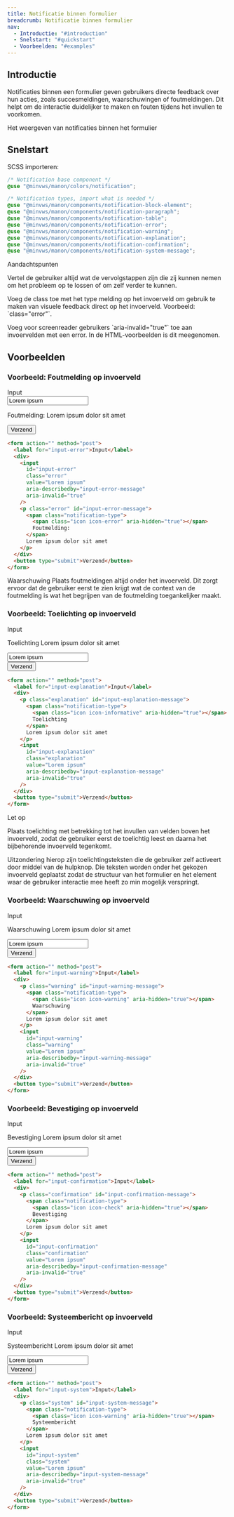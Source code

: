 ```yaml
---
title: Notificatie binnen formulier
breadcrumb: Notificatie binnen formulier
nav:
  - Introductie: "#introduction"
  - Snelstart: "#quickstart"
  - Voorbeelden: "#examples"
---
```


<h2 id="introduction">Introductie</h2>

Notificaties binnen een formulier geven gebruikers directe feedback over hun acties, zoals succesmeldingen, waarschuwingen of foutmeldingen. Dit helpt om de interactie duidelijker te maken en fouten tijdens het invullen te voorkomen.

Het weergeven van notificaties binnen het formulier

<h2 id="quickstart">Snelstart</h2>

SCSS importeren:

```scss
/* Notification base component */
@use "@minvws/manon/colors/notification";

/* Notification types, import what is needed */
@use "@minvws/manon/components/notification-block-element";
@use "@minvws/manon/components/notification-paragraph";
@use "@minvws/manon/components/notification-table";
@use "@minvws/manon/components/notification-error";
@use "@minvws/manon/components/notification-warning";
@use "@minvws/manon/components/notification-explanation";
@use "@minvws/manon/components/notification-confirmation";
@use "@minvws/manon/components/notification-system-message";
```

<div class="explanation">
  <span class="notification-type">
    <span class="icon icon-informative" aria-hidden="true"></span>
    Aandachtspunten
  </span>
    <p>
      Vertel de gebruiker altijd wat de vervolgstappen zijn die zij kunnen
      nemen om het probleem op te lossen of om zelf verder te kunnen.
    </p>
    <p>
      Voeg de class toe met het type melding op het invoerveld om gebruik te
      maken van visuele feedback direct op het invoerveld. Voorbeeld:
      `class="error"`.
    </p>
    <p>
      Voeg voor screenreader gebruikers `aria-invalid="true"` toe aan
      invoervelden met een error. In de HTML-voorbeelden is dit meegenomen.
    </p>
</div>

<h2 id="examples">Voorbeelden</h2>

### Voorbeeld: Foutmelding op invoerveld

<form action="" method="post">
  <label for="input-error">Input</label>
  <div>
    <input
      id="input-error"
      class="error"
      value="Lorem ipsum"
      aria-describedby="input-error-message"
      aria-invalid="true"
    />
    <p class="error" id="input-error-message">
      <span class="notification-type">
        <span class="icon icon-error" aria-hidden="true"></span>
        Foutmelding:
      </span>
      Lorem ipsum dolor sit amet
    </p>
  </div>
  <button type="submit">Verzend</button>
</form>

```html
<form action="" method="post">
  <label for="input-error">Input</label>
  <div>
    <input
      id="input-error"
      class="error"
      value="Lorem ipsum"
      aria-describedby="input-error-message"
      aria-invalid="true"
    />
    <p class="error" id="input-error-message">
      <span class="notification-type">
        <span class="icon icon-error" aria-hidden="true"></span>
        Foutmelding:
      </span>
      Lorem ipsum dolor sit amet
    </p>
  </div>
  <button type="submit">Verzend</button>
</form>
```

<p class="warning">
  <span class="notification-type">
    <span class="icon icon-warning" aria-hidden="true"></span>
    Waarschuwing
  </span>
  Plaats foutmeldingen altijd onder het invoerveld. Dit zorgt ervoor dat de
  gebruiker eerst te zien krijgt wat de context van de foutmelding is wat het
  begrijpen van de foutmelding toegankelijker maakt.
</p>

### Voorbeeld: Toelichting op invoerveld

<form action="" method="post">
  <label for="input-explanation">Input</label>
  <div>
    <p class="explanation" id="input-explanation-message">
      <span class="notification-type">
        <span class="icon icon-informative" aria-hidden="true"></span>
        Toelichting
      </span>
      Lorem ipsum dolor sit amet
    </p>
    <input
      id="input-explanation"
      class="explanation"
      value="Lorem ipsum"
      aria-describedby="input-explanation-message"
      aria-invalid="true"
    />
  </div>
  <button type="submit">Verzend</button>
</form>

```html
<form action="" method="post">
  <label for="input-explanation">Input</label>
  <div>
    <p class="explanation" id="input-explanation-message">
      <span class="notification-type">
        <span class="icon icon-informative" aria-hidden="true"></span>
        Toelichting
      </span>
      Lorem ipsum dolor sit amet
    </p>
    <input
      id="input-explanation"
      class="explanation"
      value="Lorem ipsum"
      aria-describedby="input-explanation-message"
      aria-invalid="true"
    />
  </div>
  <button type="submit">Verzend</button>
</form>
```

<div class="warning">
  <span class="notification-type">
    <span class="icon icon-warning" aria-hidden="true"></span>
    Let op
  </span>
  <p>Plaats toelichting met betrekking tot het invullen van
  velden boven het invoerveld, zodat de gebruiker eerst de toelichtig leest en
  daarna het bijbehorende invoerveld tegenkomt.</p>

  <p>Uitzondering hierop zijn toelichtingsteksten die de gebruiker zelf
  activeert door middel van de hulpknop. Die teksten worden onder het gekozen
  invoerveld geplaatst zodat de structuur van het formulier en het element
  waar de gebruiker interactie mee heeft zo min mogelijk verspringt.</p>
</div>

### Voorbeeld: Waarschuwing op invoerveld

<form action="" method="post">
  <label for="input-warning">Input</label>
  <div>
    <p class="warning" id="input-warning-message">
      <span class="notification-type">
        <span class="icon icon-warning" aria-hidden="true"></span>
        Waarschuwing
      </span>
      Lorem ipsum dolor sit amet
    </p>
    <input
      id="input-warning"
      class="warning"
      value="Lorem ipsum"
      aria-describedby="input-warning-message"
      aria-invalid="true"
    />
  </div>
  <button type="submit">Verzend</button>
</form>

```html
<form action="" method="post">
  <label for="input-warning">Input</label>
  <div>
    <p class="warning" id="input-warning-message">
      <span class="notification-type">
        <span class="icon icon-warning" aria-hidden="true"></span>
        Waarschuwing
      </span>
      Lorem ipsum dolor sit amet
    </p>
    <input
      id="input-warning"
      class="warning"
      value="Lorem ipsum"
      aria-describedby="input-warning-message"
      aria-invalid="true"
    />
  </div>
  <button type="submit">Verzend</button>
</form>
```

### Voorbeeld: Bevestiging op invoerveld

<form action="" method="post">
  <label for="input-confirmation">Input</label>
  <div>
    <p class="confirmation" id="input-confirmation-message">
      <span class="notification-type">
        <span class="icon icon-check" aria-hidden="true"></span>
        Bevestiging
      </span>
      Lorem ipsum dolor sit amet
    </p>
    <input
      id="input-confirmation"
      class="confirmation"
      value="Lorem ipsum"
      aria-describedby="input-confirmation-message"
      aria-invalid="true"
    />
  </div>
  <button type="submit">Verzend</button>
</form>

```html
<form action="" method="post">
  <label for="input-confirmation">Input</label>
  <div>
    <p class="confirmation" id="input-confirmation-message">
      <span class="notification-type">
        <span class="icon icon-check" aria-hidden="true"></span>
        Bevestiging
      </span>
      Lorem ipsum dolor sit amet
    </p>
    <input
      id="input-confirmation"
      class="confirmation"
      value="Lorem ipsum"
      aria-describedby="input-confirmation-message"
      aria-invalid="true"
    />
  </div>
  <button type="submit">Verzend</button>
</form>
```

### Voorbeeld: Systeembericht op invoerveld

<form action="" method="post">
  <label for="input-system">Input</label>
  <div>
    <p class="system" id="input-system-message">
      <span class="notification-type">
        <span class="icon icon-warning" aria-hidden="true"></span>
          Systeembericht
      </span>
      Lorem ipsum dolor sit amet
    </p>
    <input
      id="input-system"
      class="system"
      value="Lorem ipsum"
      aria-describedby="input-system-message"
      aria-invalid="true"
    />
  </div>
  <button type="submit">Verzend</button>
</form>

```html
<form action="" method="post">
  <label for="input-system">Input</label>
  <div>
    <p class="system" id="input-system-message">
      <span class="notification-type">
        <span class="icon icon-warning" aria-hidden="true"></span>
        Systeembericht
      </span>
      Lorem ipsum dolor sit amet
    </p>
    <input
      id="input-system"
      class="system"
      value="Lorem ipsum"
      aria-describedby="input-system-message"
      aria-invalid="true"
    />
  </div>
  <button type="submit">Verzend</button>
</form>
```
